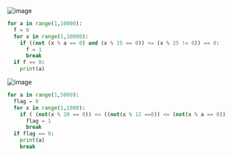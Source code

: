 ![image](https://user-images.githubusercontent.com/70198995/174333490-bc981985-cc74-4e01-bc30-8b6d2db8edc1.png)

```python
for a in range(1,10000):
  f = 0
  for x in range(1,10000):
    if ((not (x % a == 0) and (x % 15 == 0)) <= (x % 25 != 0)) == 0:
      f = 1
      break
  if f == 0:
    print(a)
```

![image](https://user-images.githubusercontent.com/70198995/174336404-110aedb1-66c0-4b38-bc7f-a61c45e11832.png)

```python
for a in range(1,5000):
  flag = 0
  for x in range(1,1000):
    if ( (not(x % 20 == 0)) <= ((not(x % 12 ==0)) <= (not(x % a == 0)) ) ) == 0:
      flag = 1
      break
  if flag == 0:
    print(a)
    break
```
